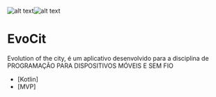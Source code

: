 ![alt text](https://upload.wikimedia.org/wikipedia/commons/b/b5/Kotlin-logo.png)![alt text](https://upload.wikimedia.org/wikipedia/commons/3/34/Android_Studio_icon.svg)
# EvoCit
Evolution of the city, é um aplicativo desenvolvido para a disciplina de PROGRAMAÇÃO PARA DISPOSITIVOS MÓVEIS E SEM FIO

- [Kotlin]
- [MVP]
